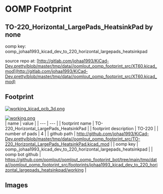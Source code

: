 # OOMP Footprint  
## TO-220_Horizontal_LargePads_HeatsinkPad  by none  
  
oomp key: oomp_johaa1993_kicad_dev_to_220_horizontal_largepads_heatsinkpad  
  
source repo at: [http://gitlab.com/johaa1993/KiCad-Dev.pretty/blob/master/tmp/data//oomlout_oomp_footprint_src/XT60.kicad_mod](http://gitlab.com/johaa1993/KiCad-Dev.pretty/blob/master/tmp/data//oomlout_oomp_footprint_src/XT60.kicad_mod)  
## Footprint  
  
[![working_kicad_pcb_3d.png](working_kicad_pcb_3d_600.png)](working_kicad_pcb_3d.png)  
  
[![working.png](working_600.png)](working.png)  
| name | value | 
| --- | --- | 
| footprint name | TO-220_Horizontal_LargePads_HeatsinkPad | 
| footprint description | TO-220 | 
| number of pads | 4 | 
| github path | http://github.com/johaa1993/KiCad-Dev.pretty/blob/master/tmp/data//oomlout_oomp_footprint_src/TO-220_Horizontal_LargePads_HeatsinkPad.kicad_mod | 
| oomp key | oomp_johaa1993_kicad_dev_to_220_horizontal_largepads_heatsinkpad | 
| oomp bot github | https://github.com/oomlout/oomlout_oomp_footprint_bot/tree/main/tmp/data//oomlout_oomp_footprint_src/footprints/johaa1993_kicad_dev_to_220_horizontal_largepads_heatsinkpad/working | 
## Images  
